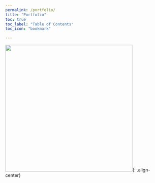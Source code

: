 ```yaml
---
permalink: /portfolio/
title: "Portfolio"
toc: true
toc_label: "Table of Contents"
toc_icon: "bookmark"

---
```

<img src="https://datacrunchcentral.github.io/assets/images/coming_soon.png" width="400">{: .align-center}

